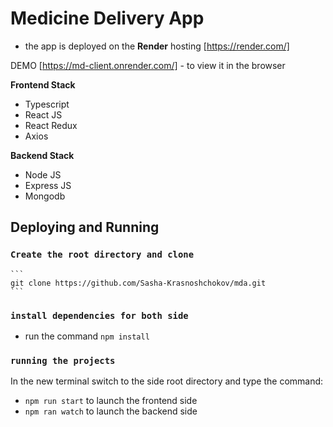 # Medicine Delivery App
  - the app is deployed on the **Render** hosting [https://render.com/]

DEMO [https://md-client.onrender.com/] - to view it in the browser

**Frontend Stack**
  - Typescript
  - React JS
  - React Redux
  - Axios

**Backend Stack**
  - Node JS
  - Express JS
  - Mongodb

## Deploying and Running

### `Create the root directory and clone`
    ```
    git clone https://github.com/Sasha-Krasnoshchokov/mda.git
    ```

### `install dependencies for both side`

  - run the command
  ```npm install```

### `running the projects`

In the new terminal switch to the side root directory and type the command:
  - ```npm run start``` to launch the frontend side
  - ```npm ran watch``` to launch the backend side
